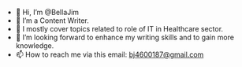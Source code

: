 - 👋 Hi, I’m @BellaJim
- 👀 I’m a Content Writer. 
- 🌱 I mostly cover topics related to role of IT in Healthcare sector. 
- 💞️ I’m looking forward to enhance my writing skills and to gain more knowledge. 
- 📫 How to reach me via this email: bj4600187@gmail.com

<!---
BellaJim/BellaJim is a ✨ special ✨ repository because its `README.md` (this file) appears on your GitHub profile.
You can click the Preview link to take a look at your changes.
--->
